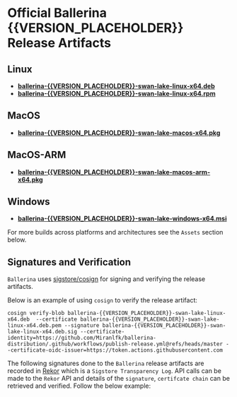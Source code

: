 # Official Ballerina {{VERSION_PLACEHOLDER}} Release Artifacts


## Linux

- **[ballerina-{{VERSION_PLACEHOLDER}}-swan-lake-linux-x64.deb](https://github.com/Miranlfk/ballerina-distribution/releases/download/v{{VERSION_PLACEHOLDER}}/ballerina-{{VERSION_PLACEHOLDER}}-swan-lake-linux-x64.deb)**
- **[ballerina-{{VERSION_PLACEHOLDER}}-swan-lake-linux-x64.rpm](https://github.com/Miranlfk/ballerina-distribution/releases/download/v{{VERSION_PLACEHOLDER}}/ballerina-{{VERSION_PLACEHOLDER}}-swan-lake-linux-x64.rpm)**


## MacOS

- **[ballerina-{{VERSION_PLACEHOLDER}}-swan-lake-macos-x64.pkg](https://github.com/Miranlfk/ballerina-distribution/releases/download/v{{VERSION_PLACEHOLDER}}/ballerina-{{VERSION_PLACEHOLDER}}-swan-lake-macos-x64.pkg)**

## MacOS-ARM

- **[ballerina-{{VERSION_PLACEHOLDER}}-swan-lake-macos-arm-x64.pkg](https://github.com/Miranlfk/ballerina-distribution/releases/download/v{{VERSION_PLACEHOLDER}}/ballerina-{{VERSION_PLACEHOLDER}}-swan-lake-macos-arm-x64.pkg)**

## Windows

- **[ballerina-{{VERSION_PLACEHOLDER}}-swan-lake-windows-x64.msi](https://github.com/Miranlfk/ballerina-distribution/releases/download/v{{VERSION_PLACEHOLDER}}/ballerina-{{VERSION_PLACEHOLDER}}-swan-lake-windows-x64.msi)**


For more builds across platforms and architectures see the `Assets` section below.


## Signatures and Verification

`Ballerina` uses [sigstore/cosign](https://github.com/sigstore/cosign) for signing and verifying the release artifacts.


Below is an example of using `cosign` to verify the release artifact:

```
cosign verify-blob ballerina-{{VERSION_PLACEHOLDER}}-swan-lake-linux-x64.deb  --certificate ballerina-{{VERSION_PLACEHOLDER}}-swan-lake-linux-x64.deb.pem --signature ballerina-{{VERSION_PLACEHOLDER}}-swan-lake-linux-x64.deb.sig --certificate-identity=https://github.com/Miranlfk/ballerina-distribution/.github/workflows/publish-release.yml@refs/heads/master --certificate-oidc-issuer=https://token.actions.githubusercontent.com
```

The following signatures done to the `Ballerina` release artifacts are recorded in [Rekor](https://github.com/sigstore/rekor) which is a `Sigstore Transparency Log`. API calls can be made to the `Rekor` API and details of the `signature`, `certifcate chain` can be retrieved and verified. Follow the below example:





